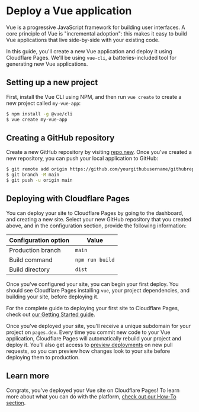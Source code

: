 # Deploy a Vue application

Vue is a progressive JavaScript framework for building user interfaces. A core principle of Vue is "incremental adoption": this makes it easy to build Vue applications that live side-by-side with your existing code.

In this guide, you'll create a new Vue application and deploy it using Cloudflare Pages. We'll be using `vue-cli`, a batteries-included tool for generating new Vue applications.

## Setting up a new project

First, install the Vue CLI using NPM, and then run `vue create` to create a new project called `my-vue-app`:

```bash
$ npm install -g @vue/cli
$ vue create my-vue-app
```

## Creating a GitHub repository

Create a new GitHub repository by visiting [repo.new](https://repo.new). Once you've created a new repository, you can push your local application to GitHub:

```bash
$ git remote add origin https://github.com/yourgithubusername/githubrepo
$ git branch -M main
$ git push -u origin main
```

## Deploying with Cloudflare Pages

You can deploy your site to Cloudflare Pages by going to the dashboard, and creating a new site. Select your new GitHub repository that you created above, and in the configuration section, provide the following information:

<TableLayout>

| Configuration option | Value           |
| -------------------- | --------------- |
| Production branch    | `main`          |
| Build command        | `npm run build` |
| Build directory      | `dist`          |

</TableLayout>

Once you've configured your site, you can begin your first deploy. You should see Cloudflare Pages installing `vue`, your project dependencies, and building your site, before deploying it.

<Aside>

For the complete guide to deploying your first site to Cloudflare Pages, check out [our Getting Started guide](/getting-started).

</Aside>

Once you've deployed your site, you'll receive a unique subdomain for your project on `pages.dev`. Every time you commit new code to your Vue application, Cloudflare Pages will automatically rebuild your project and deploy it. You'll also get access to [preview deployments](/platform/preview-deployments) on new pull requests, so you can preview how changes look to your site before deploying them to production.

## Learn more

Congrats, you've deployed your Vue site on Cloudflare Pages! To learn more about what you can do with the platform, [check out our How-To section](/how-to).
